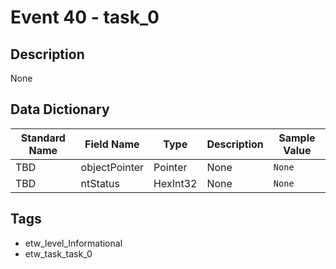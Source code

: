 # Event 40 - task_0

## Description
None

## Data Dictionary
|Standard Name|Field Name|Type|Description|Sample Value|
|---|---|---|---|---|
|TBD|objectPointer|Pointer|None|`None`|
|TBD|ntStatus|HexInt32|None|`None`|

## Tags
* etw_level_Informational
* etw_task_task_0